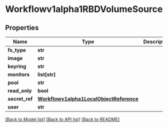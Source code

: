 # Workflowv1alpha1RBDVolumeSource

## Properties
Name | Type | Description | Notes
------------ | ------------- | ------------- | -------------
**fs_type** | **str** |  | [optional] 
**image** | **str** |  | [optional] 
**keyring** | **str** |  | [optional] 
**monitors** | **list[str]** |  | [optional] 
**pool** | **str** |  | [optional] 
**read_only** | **bool** |  | [optional] 
**secret_ref** | [**Workflowv1alpha1LocalObjectReference**](Workflowv1alpha1LocalObjectReference.md) |  | [optional] 
**user** | **str** |  | [optional] 

[[Back to Model list]](../README.md#documentation-for-models) [[Back to API list]](../README.md#documentation-for-api-endpoints) [[Back to README]](../README.md)


